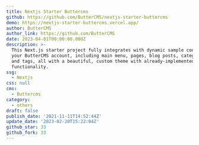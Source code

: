 ```yaml
---
title: Nextjs Starter Buttercms
github: https://github.com/ButterCMS/nextjs-starter-buttercms
demo: https://nextjs-starter-buttercms.vercel.app/
author: ButterCMS
author_link: https://github.com/ButterCMS
date: 2023-04-01T00:00:00.000Z
description: >-
  This Next.js starter project fully integrates with dynamic sample content from
  your ButterCMS account, including main menu, pages, blog posts, categories,
  and tags, all with a beautiful, custom theme with already-implemented search
  functionality.
ssg:
  - Nextjs
css: null
cms:
  - Buttercms
category:
  - others
draft: false
publish_date: '2021-11-11T14:52:44Z'
update_date: '2023-02-20T15:22:04Z'
github_star: 33
github_fork: 33
---
```

